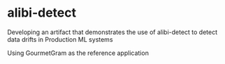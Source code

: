 # alibi-detect
Developing an artifact that demonstrates the use of alibi-detect to detect data drifts in Production ML systems

Using GourmetGram as the reference application
